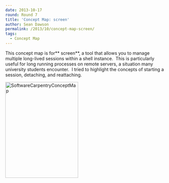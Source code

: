 ```yaml
---
date: 2013-10-17
round: Round 7
title: 'Concept Map: screen'
author: Sean Dawson
permalink: /2013/10/concept-map-screen/
tags:
  - Concept Map
---
```

This concept map is for** screen**, a tool that allows you to manage multiple long-lived sessions within a shell instance.  This is particularly useful for long running processes on remote servers, a situation many university students encounter.  I tried to highlight the concepts of starting a session, detaching, and reattaching.

[<img class="alignnone size-medium wp-image-4812" alt="SoftwareCarpentryConceptMap" src="http://files.software-carpentry.org/training-course/2013/10/SoftwareCarpentryConceptMap-228x300.png" width="228" height="300" />][1]

 [1]: http://files.software-carpentry.org/training-course/2013/10/SoftwareCarpentryConceptMap.png
